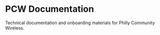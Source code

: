 # PCW Documentation

Technical documentation and onboarding materials for Philly Community Wireless.
